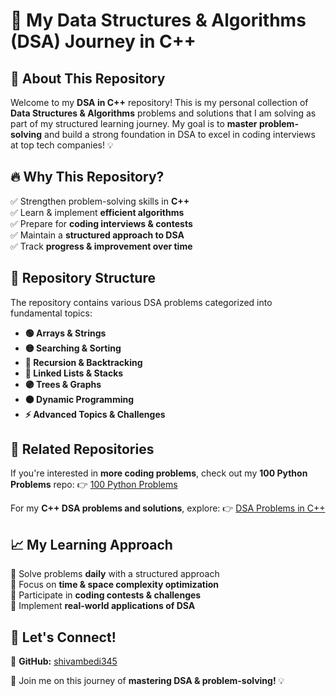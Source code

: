 # 🚀 My Data Structures & Algorithms (DSA) Journey in C++

## 📌 About This Repository
Welcome to my **DSA in C++** repository! This is my personal collection of **Data Structures & Algorithms** problems and solutions that I am solving as part of my structured learning journey. My goal is to **master problem-solving** and build a strong foundation in DSA to excel in coding interviews at top tech companies! 💡

## 🔥 Why This Repository?
✅ Strengthen problem-solving skills in **C++**  
✅ Learn & implement **efficient algorithms**  
✅ Prepare for **coding interviews & contests**  
✅ Maintain a **structured approach to DSA**  
✅ Track **progress & improvement over time**  

## 📂 Repository Structure
The repository contains various DSA problems categorized into fundamental topics:

- **🟢 Arrays & Strings**
- **🟡 Searching & Sorting**
- **🔵 Recursion & Backtracking**
- **🔴 Linked Lists & Stacks**
- **🟣 Trees & Graphs**
- **🟠 Dynamic Programming**
- **⚡ Advanced Topics & Challenges**

## 🔗 Related Repositories
If you're interested in **more coding problems**, check out my **100 Python Problems** repo:
👉 [100 Python Problems](https://github.com/shivambedi345/100Python_Problems)

For my **C++ DSA problems and solutions**, explore:
👉 [DSA Problems in C++](https://github.com/shivambedi345/DSA_Problems-C-)

## 📈 My Learning Approach
🔹 Solve problems **daily** with a structured approach  
🔹 Focus on **time & space complexity optimization**  
🔹 Participate in **coding contests & challenges**  
🔹 Implement **real-world applications of DSA**  

## 🚀 Let's Connect!
💼 **GitHub:** [shivambedi345](https://github.com/shivambedi345)    

🚀 Join me on this journey of **mastering DSA & problem-solving!** 💡

